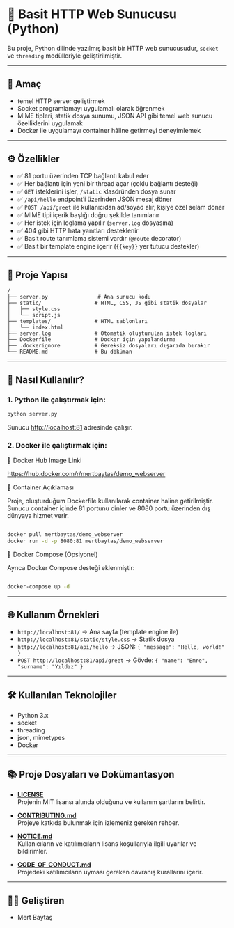 # 🚀 Basit HTTP Web Sunucusu (Python)

Bu proje, Python dilinde yazılmış basit bir HTTP web sunucusudur, `socket` ve `threading` modülleriyle geliştirilmiştir.

---
## 🎯 Amaç

* temel HTTP server geliştirmek
* Socket programlamayı uygulamalı olarak öğrenmek
* MIME tipleri, statik dosya sunumu, JSON API gibi temel web sunucu özelliklerini uygulamak
* Docker ile uygulamayı container hâline getirmeyi deneyimlemek

---
## ⚙️ Özellikler

* ✅ 81 portu üzerinden TCP bağlantı kabul eder
* ✅ Her bağlantı için yeni bir thread açar (çoklu bağlantı desteği)
* ✅ `GET` isteklerini işler, `/static` klasöründen dosya sunar
* ✅ `/api/hello` endpoint’i üzerinden JSON mesaj döner
* ✅ `POST /api/greet` ile kullanıcıdan ad/soyad alır, kişiye özel selam döner
* ✅ MIME tipi içerik başlığı doğru şekilde tanımlanır
* ✅ Her istek için loglama yapılır (`server.log` dosyasına)
* ✅ 404 gibi HTTP hata yanıtları desteklenir
* ✅ Basit route tanımlama sistemi vardır (`@route` decorator)
* ✅ Basit bir template engine içerir (`{{key}}` yer tutucu destekler)

---
## 📁 Proje Yapısı

```
/
├── server.py                # Ana sunucu kodu
├── static/                 # HTML, CSS, JS gibi statik dosyalar
│   ├── style.css
│   └── script.js
├── templates/              # HTML şablonları
│   └── index.html
├── server.log              # Otomatik oluşturulan istek logları
├── Dockerfile              # Docker için yapılandırma
├── .dockerignore           # Gereksiz dosyaları dışarıda bırakır
└── README.md               # Bu döküman
```

---

## 🚀 Nasıl Kullanılır?

### 1. Python ile çalıştırmak için:

```bash
python server.py
```

Sunucu [http://localhost:81](http://localhost:81) adresinde çalışır.

### 2. Docker ile çalıştırmak için:
🔗 Docker Hub Image Linki

https://hub.docker.com/r/mertbaytas/demo_webserver

🐋 Container Açıklaması

Proje, oluşturduğum Dockerfile kullanılarak container haline getirilmiştir. Sunucu container içinde 81 portunu dinler ve 8080 portu üzerinden dış dünyaya hizmet verir.

```bash

docker pull mertbaytas/demo_webserver
docker run -d -p 8080:81 mertbaytas/demo_webserver
```

🐳 Docker Compose (Opsiyonel)

Ayrıca Docker Compose desteği eklenmiştir:

```bash

docker-compose up -d
```
---
## 🌐 Kullanım Örnekleri

* `http://localhost:81/` → Ana sayfa (template engine ile)
* `http://localhost:81/static/style.css` → Statik dosya
* `http://localhost:81/api/hello` → JSON: `{ "message": "Hello, world!" }`
* `POST http://localhost:81/api/greet` → Gövde: `{ "name": "Emre", "surname": "Yıldız" }`

---
## 🛠️ Kullanılan Teknolojiler

* Python 3.x
* socket
* threading
* json, mimetypes
* Docker

---
## 📚 Proje Dosyaları ve Dokümantasyon

- **[LICENSE](LICENSE)**  
  Projenin MIT lisansı altında olduğunu ve kullanım şartlarını belirtir.

- **[CONTRIBUTING.md](CONTRIBUTING.md)**  
  Projeye katkıda bulunmak için izlemeniz gereken rehber.

- **[NOTICE.md](NOTICE.md)**  
  Kullanıcıların ve katılımcıların lisans koşullarıyla ilgili uyarılar ve bildirimler.

- **[CODE_OF_CONDUCT.md](CODE_OF_CONDUCT.md)**  
  Projedeki katılımcıların uyması gereken davranış kurallarını içerir.
---
## 🧑‍💻 Geliştiren

* Mert Baytaş
